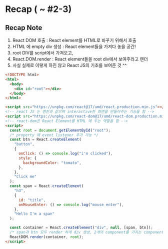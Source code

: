 # Recap ( ~ #2-3)

## Recap Note

1. React DOM 호출 : React element를 HTML로 바꾸기 위해서 호출
2. HTML 에 empty div 생성 : React element들을 가져다 놓을 공간!
3. root DIV를 script에서 가져오고,
4. React.DOM.render : React element들을 root div에서 보여주라고 렌더
5. 사실 실제로 이렇게 하진 않고 React JS의 기초를 보여준 것 ^^

```html
<!DOCTYPE html>
<html>
  <body>
    <div id="root"></div>
  </body>
</html>

<script src="https://unpkg.com/react@17/umd/react.production.min.js"></script>
<!-- react JS 는 엔진과 같으며 interactive한 화면을 만들어주는 기능을 함 -->
<script src="https://unpkg.com/react-dom@17/umd/react-dom.production.min.js"></script>
<!-- react-dom은 React Element를 HTML 에 두는 역할을 함 -->
<script>
  const root = document.getElementById("root");
  /* property 에 event listener 추가 가능 */
  const btn = React.createElement(
    "button",
    {
      onClick: () => console.log("i'm clicked"),
      style: {
        backgroundColor: "tomato",
      },
    },
    "Click me"
  );
  const span = React.createElement(
    "h3",
    {
      id: "title",
      onMouseEnter: () => console.log("mouse enter"),
    },
    "Hello I'm a span"
  );

  const container = React.createElement("div", null, [span, btn]);
  /* span과 btn 모두 render 하게 div 생성, 2개의 component를 가지는 component */
  ReactDOM.render(container, root);
</script>
```
